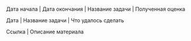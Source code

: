 Дата начала | Дата окончания | Название задачи | Полученная оценка


Дата | Название задачи | Что удалось сделать


Ссылка | Описание материала
